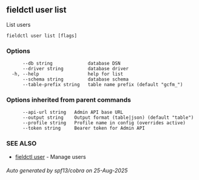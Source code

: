 ## fieldctl user list

List users

```
fieldctl user list [flags]
```

### Options

```
      --db string             database DSN
      --driver string         database driver
  -h, --help                  help for list
      --schema string         database schema
      --table-prefix string   table name prefix (default "gcfm_")
```

### Options inherited from parent commands

```
      --api-url string   Admin API base URL
      --output string    Output format (table|json) (default "table")
      --profile string   Profile name in config (overrides active)
      --token string     Bearer token for Admin API
```

### SEE ALSO

* [fieldctl user](fieldctl_user.md)	 - Manage users

###### Auto generated by spf13/cobra on 25-Aug-2025
